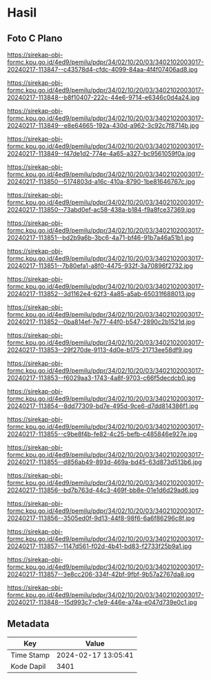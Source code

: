 # Hasil

## Foto C Plano

https://sirekap-obj-formc.kpu.go.id/4ed9/pemilu/pdpr/34/02/10/20/03/3402102003017-20240217-113847--c43578d4-cfdc-4099-84aa-4f4f07406ad8.jpg

https://sirekap-obj-formc.kpu.go.id/4ed9/pemilu/pdpr/34/02/10/20/03/3402102003017-20240217-113848--b8f10407-222c-44e6-9714-e6346c0d4a24.jpg

https://sirekap-obj-formc.kpu.go.id/4ed9/pemilu/pdpr/34/02/10/20/03/3402102003017-20240217-113849--e8e64665-192a-430d-a962-3c92c7f8714b.jpg

https://sirekap-obj-formc.kpu.go.id/4ed9/pemilu/pdpr/34/02/10/20/03/3402102003017-20240217-113849--f47de1d2-774e-4a65-a327-bc9561059f0a.jpg

https://sirekap-obj-formc.kpu.go.id/4ed9/pemilu/pdpr/34/02/10/20/03/3402102003017-20240217-113850--5174803d-a16c-410a-8790-1be81646767c.jpg

https://sirekap-obj-formc.kpu.go.id/4ed9/pemilu/pdpr/34/02/10/20/03/3402102003017-20240217-113850--73abd0ef-ac58-438a-b184-f9a8fce37369.jpg

https://sirekap-obj-formc.kpu.go.id/4ed9/pemilu/pdpr/34/02/10/20/03/3402102003017-20240217-113851--bd2b9a6b-3bc6-4a71-bf46-91b7a46a51b1.jpg

https://sirekap-obj-formc.kpu.go.id/4ed9/pemilu/pdpr/34/02/10/20/03/3402102003017-20240217-113851--7b80efa1-a8f0-4475-932f-3a70896f2732.jpg

https://sirekap-obj-formc.kpu.go.id/4ed9/pemilu/pdpr/34/02/10/20/03/3402102003017-20240217-113852--3d1162e4-62f3-4a85-a5ab-65031f688013.jpg

https://sirekap-obj-formc.kpu.go.id/4ed9/pemilu/pdpr/34/02/10/20/03/3402102003017-20240217-113852--0ba814ef-7e77-44f0-b547-2890c2b1521d.jpg

https://sirekap-obj-formc.kpu.go.id/4ed9/pemilu/pdpr/34/02/10/20/03/3402102003017-20240217-113853--29f270de-9113-4d0e-b175-21713ee58df9.jpg

https://sirekap-obj-formc.kpu.go.id/4ed9/pemilu/pdpr/34/02/10/20/03/3402102003017-20240217-113853--f6029aa3-1743-4a8f-9703-c66f5decdcb0.jpg

https://sirekap-obj-formc.kpu.go.id/4ed9/pemilu/pdpr/34/02/10/20/03/3402102003017-20240217-113854--8dd77309-bd7e-495d-9ce6-d7dd814386f1.jpg

https://sirekap-obj-formc.kpu.go.id/4ed9/pemilu/pdpr/34/02/10/20/03/3402102003017-20240217-113855--c9be8f4b-fe82-4c25-befb-c485846e927e.jpg

https://sirekap-obj-formc.kpu.go.id/4ed9/pemilu/pdpr/34/02/10/20/03/3402102003017-20240217-113855--d856ab49-893d-469a-bd45-63d873d513b6.jpg

https://sirekap-obj-formc.kpu.go.id/4ed9/pemilu/pdpr/34/02/10/20/03/3402102003017-20240217-113856--bd7b763d-44c3-469f-bb8e-01e1d6d29ad6.jpg

https://sirekap-obj-formc.kpu.go.id/4ed9/pemilu/pdpr/34/02/10/20/03/3402102003017-20240217-113856--3505ed0f-9d13-44f8-98f6-6a6f86296c8f.jpg

https://sirekap-obj-formc.kpu.go.id/4ed9/pemilu/pdpr/34/02/10/20/03/3402102003017-20240217-113857--1147d561-f02d-4b41-bd83-f2733f25b9a1.jpg

https://sirekap-obj-formc.kpu.go.id/4ed9/pemilu/pdpr/34/02/10/20/03/3402102003017-20240217-113857--3e8cc206-334f-42bf-9fbf-9b57a2767da8.jpg

https://sirekap-obj-formc.kpu.go.id/4ed9/pemilu/pdpr/34/02/10/20/03/3402102003017-20240217-113848--15d993c7-c1e9-446e-a74a-e047d739e0c1.jpg


## Metadata

| Key        | Value               |
| ---------- | ------------------- |
| Time Stamp | 2024-02-17 13:05:41 |
| Kode Dapil | 3401                |




